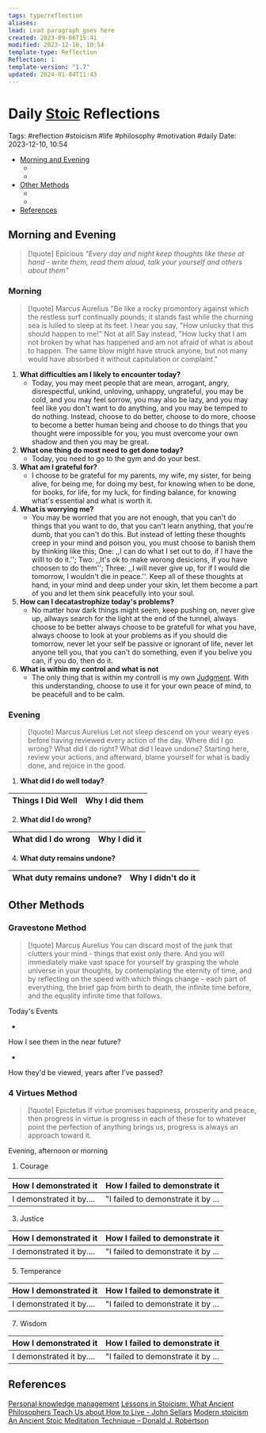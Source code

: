 ```yaml
---
tags: type/reflection
aliases: 
lead: Lead paragraph goes here
created: 2023-09-06T15:41
modified: 2023-12-10, 10:54
template-type: Reflection
Reflection: 1
template-version: "1.7"
updated: 2024-01-04T11:43
---
```



# Daily [Stoic](../SLIP-BOX/Stoicism.md) Reflections

Tags:  #reflection #stoicism #life #philosophy #motivation #daily 
Date: 2023-12-10, 10:54

- [Morning and Evening](#Morning%20and%20Evening)
	- [](#Morning%20and%20Evening#Morning%20and%20Evening#Morning|Morning)
	- [](#Morning%20and%20Evening#Morning%20and%20Evening#Evening|Evening)
- [Other Methods](#Other%20Methods)
	- [](#Other%20Methods#Other%20Methods#Gravestone%20Method|Gravestone%20Method)
	- [](#Other%20Methods#Other%20Methods#4%20Virtues%20Method|4%20Virtues%20Method)
- [References](#References)


## Morning and Evening

> [!quote] Epicious 
> _"Every day and night keep thoughts like these at hand - write them, read them aloud, talk your yourself and others about them"_

### Morning

> [!quote] Marcus Aurelius
> "Be like a rocky promontory against which the restless surf continually pounds; it stands fast while the churning sea is lulled to sleep at its feet. I hear you say, "How unlucky that this should happen to me!" Not at all! Say instead, "How lucky that I am not broken by what has happened and am not afraid of what is about to happen. The same blow might have struck anyone, but not many would have absorbed it without capitulation or complaint."

1. **What difficulties am I likely to encounter today?**
	- Today, you may meet people that are mean, arrogant, angry, disrespectful, unkind, unloving, unhappy, ungrateful, you may be cold, and you may feel sorrow, you may also be lazy, and you may feel like you don't want to do anything, and you may be temped to do nothing. Instead, choose to do better, choose to do more, choose to become a better human being and choose to do things that you thought were impossible for you, you must overcome your own shadow and then you may be great.  
2. **What one thing do most need to get done today?**
	- Today, you need to go to the gym and do your best. 
1. **What am I grateful for?**
	- I choose to be grateful for my parents, my wife, my sister, for being alive, for being me, for doing my best, for knowing when to be done, for books, for life, for my luck, for finding balance, for knowing what's essential and what is worth it.
2. **What is worrying me?**
	- You may be worried that you are not enough, that you can't do things that you want to do, that you can't learn anything, that you're dumb, that you can't do this. But instead of letting these thoughts creep in your mind and poison you, you must choose to banish them by thinking like this; One: ,,I can do what I set out to do, if I have the willl to do it.''; Two:  ,,It's ok to make worong desicions, if you have choosen to do them''; Three: ,,I will never give up, for if I would die tomorrow, I wouldn't die in peace.''. Keep all of these thoughts at hand, in your mind and deep under your skin, let them become a part of you and let them sink peacefully into your soul.
1. **How can I decatastrophize today's problems?**
	- No matter how dark things might seem, keep pushing on, never give up, allways search for the light at the end of the tunnel, always choose to be better always choose to be gratefull for what you have, always choose to look at your problems as if you should die tomorrow, never let your self be passive or ignorant of life, never let anyone tell you, that you can't do something, even if you belive you can, if you do, then do it.
2. **What is within my control and what is not**
	- The only thing that is within my controll is my own [Judgment](../SLIP-BOX/Control%20Over%20Judgment.md). With this understanding, choose to use it for your own peace of mind, to be peacefull and to be calm. 

### Evening

> [!quote] Marcus Aurelius
> Let not sleep descend on your weary eyes before having reviewed every action of the day. Where did I go wrong? What did I do right? What did I leave undone? Starting here, review your actions, and afterward, blame yourself for what is badly done, and rejoice in the good.

1. **What did I do well today?**

| Things I Did Well | Why I did them |
| ------------------- | ---------------- |

2. **What did I do wrong?**

| What did I do wrong | Why I did it |
| ------------------- | ---------------- |

4. **What duty remains undone?**

| What duty remains undone? | Why I didn't do it |
| ------------------- | ---------------- |

## Other Methods

### Gravestone Method

> [!quote] Marcus Aurelius
> You can discard most of the junk that clutters your mind - things that exist only there. And you will immediately make vast space for yourself by grasping the whole universe in your thoughts, by contemplating the eternity of time, and by reflecting on the speed with which things change - each part of everything, the brief gap from birth to death, the infinite time before, and the equality infinite time that follows. 

Today's Events 

-

How I see them in the near future? 

-

How they'd be viewed, years after I've passed?

### 4 Virtues Method

> [!quote] Epictetus 
> If virtue promises happiness, prosperity and peace, then progress in virtue is progress in each of these for to whatever point the perfection of anything brings us, progress is always an approach toward it.

Evening, afternoon or morning

1. Courage 

| How I demonstrated it  | How I failed to demonstrate it |
| ------------------- | ---------------- |
| I demonstrated it by....                 | "I failed to demonstrate it by ...              |

3. Justice

| How I demonstrated it  | How I failed to demonstrate it |
| ------------------- | ---------------- |
| I demonstrated it by....                 | "I failed to demonstrate it by ...             

5. Temperance

| How I demonstrated it  | How I failed to demonstrate it |
| ------------------- | ---------------- |
| I demonstrated it by....                 | "I failed to demonstrate it by ...             

7. Wisdom

| How I demonstrated it  | How I failed to demonstrate it |
| ------------------- | ---------------- |
| I demonstrated it by....                 | "I failed to demonstrate it by ...             

## References

[Personal knowledge management](Personal%20knowledge%20management.md)
[Lessons in Stoicism: What Ancient Philosophers Teach Us about How to Live - John Sellars](https://books.google.cz/books/about/Lessons_in_Stoicism.html?id=ky84zQEACAAJ&redir_esc=y)
[Modern stoicism](https://modernstoicism.com/)
[An Ancient Stoic Meditation Technique – Donald J. Robertson](https://donaldrobertson.name/2017/03/22/an-ancient-stoic-meditation-technique/)


